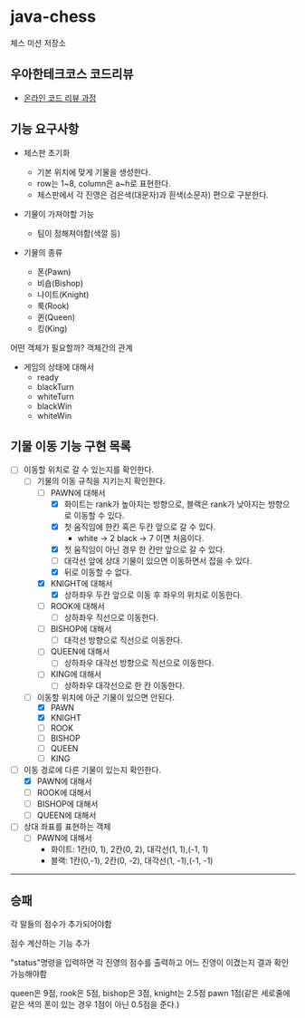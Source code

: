 # java-chess

체스 미션 저장소

## 우아한테크코스 코드리뷰

- [온라인 코드 리뷰 과정](https://github.com/woowacourse/woowacourse-docs/blob/master/maincourse/README.md)

## 기능 요구사항

* 체스판 초기화
    * 기본 위치에 맞게 기물을 생성한다.
    * row는 1~8, column은 a~h로 표현한다.
    * 체스판에서 각 진영은 검은색(대문자)과 흰색(소문자) 편으로 구분한다.

* 기물이 가져야할 기능
    * 팀이 정해져야함(색깔 등)

* 기물의 종류
    * 폰(Pawn)
    * 비숍(Bishop)
    * 나이트(Knight)
    * 룩(Rook)
    * 퀸(Queen)
    * 킹(King)

어떤 객체가 필요할까? 객체간의 관계

- 게임의 상태에 대해서
    - ready
    - blackTurn
    - whiteTurn
    - blackWin
    - whiteWin

## 기물 이동 기능 구현 목록

- [ ] 이동할 위치로 갈 수 있는지를 확인한다.
    - [ ] 기물의 이동 규칙을 지키는지 확인한다.
        - [ ] PAWN에 대해서
            - [x] 화이트는 rank가 높아지는 방향으로, 블랙은 rank가 낮아지는 방향으로 이동할 수 있다.
            - [x] 첫 움직임에 한칸 혹은 두칸 앞으로 갈 수 있다.
                - white -> 2 black -> 7 이면 처음이다.
            - [x] 첫 움직임이 아닌 경우 한 칸만 앞으로 갈 수 있다.
            - [ ] 대각선 앞에 상대 기물이 있으면 이동하면서 잡을 수 있다.
            - [x] 뒤로 이동할 수 없다.
        - [x] KNIGHT에 대해서
            - [x] 상하좌우 두칸 앞으로 이동 후 좌우의 위치로 이동한다.
        - [ ] ROOK에 대해서
            - [ ] 상하좌우 직선으로 이동한다.
        - [ ] BISHOP에 대해서
            - [ ] 대각선 방향으로 직선으로 이동한다.
        - [ ] QUEEN에 대해서
            - [ ] 상하좌우 대각선 방향으로 직선으로 이동한다.
        - [ ] KING에 대해서
            - [ ] 상하좌우 대각선으로 한 칸 이동한다.
    - [ ] 이동할 위치에 아군 기물이 있으면 안된다.
        - [x] PAWN
        - [x] KNIGHT
        - [ ] ROOK
        - [ ] BISHOP
        - [ ] QUEEN
        - [ ] KING
- [ ] 이동 경로에 다른 기물이 있는지 확인한다.
    - [x] PAWN에 대해서
    - [ ] ROOK에 대해서
    - [ ] BISHOP에 대해서
    - [ ] QUEEN에 대해서

- [ ] 상대 좌표를 표현하는 객체
  - [ ] PAWN에 대해서
    - 화이트: 1칸(0, 1), 2칸(0, 2), 대각선(1, 1),(-1, 1)
    - 블랙: 1칸(0,-1), 2칸(0, -2), 대각선(1, -1),(-1, -1)

---

## 승패

각 말들의 점수가 추가되어야함

점수 계산하는 기능 추가

"status"명령을 입력하면 각 진영의 점수를 출력하고 어느 진영이 이겼는지 결과 확인 가능해야함

queen은 9점, rook은 5점, bishop은 3점, knight는 2.5점 pawn 1점(같은 세로줄에 같은 색의 폰이 있는 경우 1점이 아닌 0.5점을 준다.)
